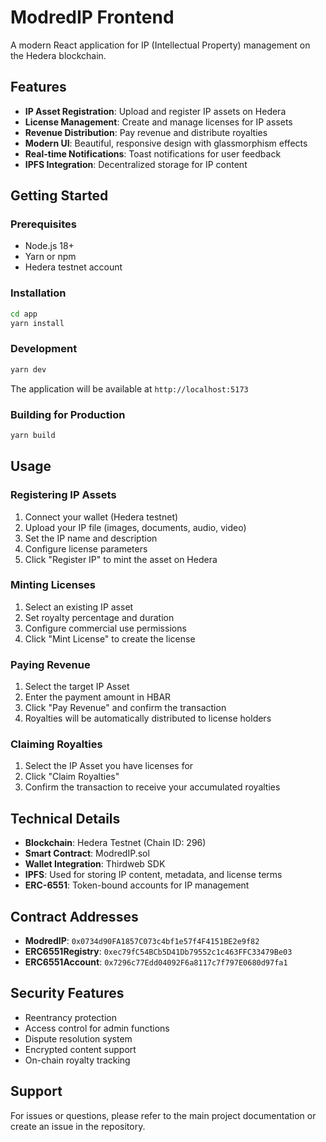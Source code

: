 # ModredIP Frontend

A modern React application for IP (Intellectual Property) management on the Hedera blockchain.

## Features

- **IP Asset Registration**: Upload and register IP assets on Hedera
- **License Management**: Create and manage licenses for IP assets
- **Revenue Distribution**: Pay revenue and distribute royalties
- **Modern UI**: Beautiful, responsive design with glassmorphism effects
- **Real-time Notifications**: Toast notifications for user feedback
- **IPFS Integration**: Decentralized storage for IP content

## Getting Started

### Prerequisites

- Node.js 18+ 
- Yarn or npm
- Hedera testnet account

### Installation

```bash
cd app
yarn install
```

### Development

```bash
yarn dev
```

The application will be available at `http://localhost:5173`

### Building for Production

```bash
yarn build
```

## Usage

### Registering IP Assets

1. Connect your wallet (Hedera testnet)
2. Upload your IP file (images, documents, audio, video)
3. Set the IP name and description
4. Configure license parameters
5. Click "Register IP" to mint the asset on Hedera

### Minting Licenses

1. Select an existing IP asset
2. Set royalty percentage and duration
3. Configure commercial use permissions
4. Click "Mint License" to create the license

### Paying Revenue

1. Select the target IP Asset
2. Enter the payment amount in HBAR
3. Click "Pay Revenue" and confirm the transaction
4. Royalties will be automatically distributed to license holders

### Claiming Royalties

1. Select the IP Asset you have licenses for
2. Click "Claim Royalties"
3. Confirm the transaction to receive your accumulated royalties

## Technical Details

- **Blockchain**: Hedera Testnet (Chain ID: 296)
- **Smart Contract**: ModredIP.sol
- **Wallet Integration**: Thirdweb SDK
- **IPFS**: Used for storing IP content, metadata, and license terms
- **ERC-6551**: Token-bound accounts for IP management

## Contract Addresses

- **ModredIP**: `0x0734d90FA1857C073c4bf1e57f4F4151BE2e9f82`
- **ERC6551Registry**: `0xec79fC54BCb5D41Db79552c1c463FFC33479Be03`
- **ERC6551Account**: `0x7296c77Edd04092F6a8117c7f797E0680d97fa1`

## Security Features

- Reentrancy protection
- Access control for admin functions
- Dispute resolution system
- Encrypted content support
- On-chain royalty tracking

## Support

For issues or questions, please refer to the main project documentation or create an issue in the repository.
